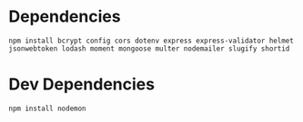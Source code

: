 # Dependencies
`npm install bcrypt config cors dotenv express express-validator helmet jsonwebtoken lodash moment mongoose multer nodemailer slugify shortid`

# Dev Dependencies
`npm install nodemon`